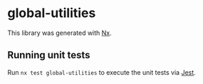 # global-utilities

This library was generated with [Nx](https://nx.dev).

## Running unit tests

Run `nx test global-utilities` to execute the unit tests via [Jest](https://jestjs.io).
